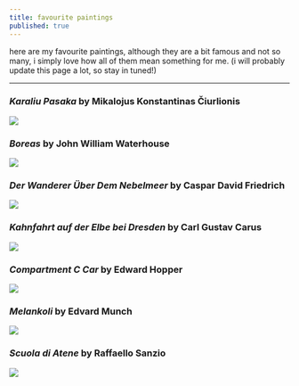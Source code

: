 ```yaml
---
title: favourite paintings
published: true
---
```


here are my favourite paintings, although they are a bit famous and not so many, i simply love how all of them mean something for me. 
(i will probably update this page a lot, so stay in tuned!)

---

### _Karaliu Pasaka_ by **Mikalojus Konstantinas Čiurlionis**

![]({{site.baseurl}}/images/Karaliu_pasaka.jpg)

### _Boreas_ by **John William Waterhouse**

![]({{site.baseurl}}/images/boreas.jpg)

### _Der Wanderer Über Dem Nebelmeer_ by **Caspar David Friedrich**

![]({{site.baseurl}}/images/wandererabovetheseaoffog2.jpg)

### _Kahnfahrt auf der Elbe bei Dresden_ by **Carl Gustav Carus**

![]({{site.baseurl}}/images/bargetriponelbeneardresden.jpg)


### _Compartment C Car_ by **Edward Hopper**

![]({{site.baseurl}}/images/compartmentccar.Jpg)

### _Melankoli_ by **Edvard Munch**

![]({{site.baseurl}}/images/melancolia.png)

### _Scuola di Atene_ by **Raffaello Sanzio**

![]({{site.baseurl}}/images/lascuoladiatene.jpg)
